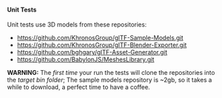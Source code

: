 ﻿#### Unit Tests

Unit tests use 3D models from these repositories:

- https://github.com/KhronosGroup/glTF-Sample-Models.git
- https://github.com/KhronosGroup/glTF-Blender-Exporter.git
- https://github.com/bghgary/glTF-Asset-Generator.git
- https://github.com/BabylonJS/MeshesLibrary.git

**WARNING:** The _first time_ your run the tests will clone the repositories into the _target bin folder_;
The sample models repository is ~2gb, so it takes a while to download, a perfect time to have a coffee.

